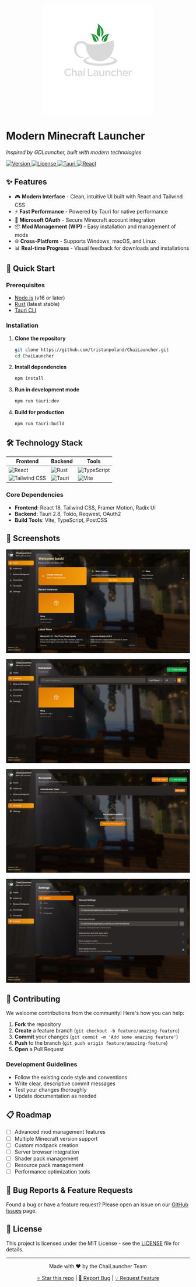 <p align="center">
  <img src="./branding/transparent-text.svg" alt="ChaiLauncher Logo" width="300" height="300">
</p>

# Modern Minecraft Launcher

*Inspired by GDLauncher, built with modern technologies*

<p align="">
  <a href="https://github.com/shield/ChaiLauncher">
    <img src="https://img.shields.io/badge/version-0.2.0-blue.svg" alt="Version">
  </a>
  <a href="LICENSE">
    <img src="https://img.shields.io/badge/license-MIT-green.svg" alt="License">
  </a>
  <a href="https://tauri.app/">
    <img src="https://img.shields.io/badge/Tauri-2.8.2-orange.svg" alt="Tauri">
  </a>
  <a href="https://reactjs.org/">
    <img src="https://img.shields.io/badge/React-18.2.0-61dafb.svg" alt="React">
  </a>
</p>

## ✨ Features

- 🎮 **Modern Interface** - Clean, intuitive UI built with React and Tailwind CSS
- ⚡ **Fast Performance** - Powered by Tauri for native performance
- 🔐 **Microsoft OAuth** - Secure Minecraft account integration
- 📦 **Mod Management (WIP)** - Easy installation and management of mods
- 🌐 **Cross-Platform** - Supports Windows, macOS, and Linux
- 📊 **Real-time Progress** - Visual feedback for downloads and installations

## 🚀 Quick Start

### Prerequisites

- [Node.js](https://nodejs.org/) (v16 or later)
- [Rust](https://www.rust-lang.org/tools/install) (latest stable)
- [Tauri CLI](https://tauri.app/v1/guides/getting-started/prerequisites)

### Installation

1. **Clone the repository**
   ```bash
   git clone https://github.com/tristanpoland/ChaiLauncher.git
   cd ChaiLauncher
   ```

2. **Install dependencies**
   ```bash
   npm install
   ```

3. **Run in development mode**
   ```bash
   npm run tauri:dev
   ```

4. **Build for production**
   ```bash
   npm run tauri:build
   ```

## 🛠️ Technology Stack

<div align="center">

| Frontend | Backend | Tools |
|----------|---------|-------|
| ![React](https://img.shields.io/badge/React-20232A?style=for-the-badge&logo=react&logoColor=61DAFB) | ![Rust](https://img.shields.io/badge/Rust-000000?style=for-the-badge&logo=rust&logoColor=white) | ![TypeScript](https://img.shields.io/badge/TypeScript-007ACC?style=for-the-badge&logo=typescript&logoColor=white) |
| ![Tailwind CSS](https://img.shields.io/badge/Tailwind_CSS-38B2AC?style=for-the-badge&logo=tailwind-css&logoColor=white) | ![Tauri](https://img.shields.io/badge/Tauri-FFC131?style=for-the-badge&logo=Tauri&logoColor=white) | ![Vite](https://img.shields.io/badge/Vite-646CFF?style=for-the-badge&logo=vite&logoColor=white) |

</div>

### Core Dependencies

- **Frontend**: React 18, Tailwind CSS, Framer Motion, Radix UI
- **Backend**: Tauri 2.8, Tokio, Reqwest, OAuth2
- **Build Tools**: Vite, TypeScript, PostCSS

## 📱 Screenshots

![Home](./images/homescreen.png)

![Instances](./images/instances.png)

![accounts](./images/accounts.png)

![settings](./images/settings.png)


## 🤝 Contributing

We welcome contributions from the community! Here's how you can help:

1. **Fork** the repository
2. **Create** a feature branch (`git checkout -b feature/amazing-feature`)
3. **Commit** your changes (`git commit -m 'Add some amazing feature'`)
4. **Push** to the branch (`git push origin feature/amazing-feature`)
5. **Open** a Pull Request

### Development Guidelines

- Follow the existing code style and conventions
- Write clear, descriptive commit messages
- Test your changes thoroughly
- Update documentation as needed

## 📋 Roadmap

- [ ] Advanced mod management features
- [ ] Multiple Minecraft version support
- [ ] Custom modpack creation
- [ ] Server browser integration
- [ ] Shader pack management
- [ ] Resource pack management
- [ ] Performance optimization tools

## 🐛 Bug Reports & Feature Requests

Found a bug or have a feature request? Please open an issue on our [GitHub Issues](https://github.com/tristanpoland/ChaiLauncher/issues) page.

## 📄 License

This project is licensed under the MIT License - see the [LICENSE](LICENSE) file for details.

---

<div align="center">
  <p>Made with ❤️ by the ChaiLauncher Team</p>
  <p>
    <a href="https://github.com/tristanpoland/ChaiLauncher">⭐ Star this repo</a> |
    <a href="https://github.com/tristanpoland/ChaiLauncher/issues">🐛 Report Bug</a> |
    <a href="https://github.com/tristanpoland/ChaiLauncher/issues">💡 Request Feature</a>
  </p>
</div>
